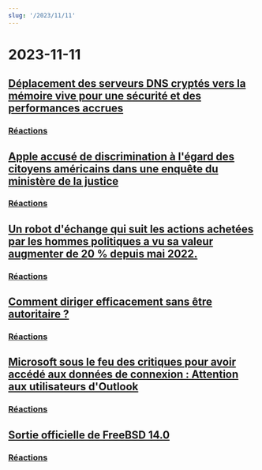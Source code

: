 ```yaml
---
slug: '/2023/11/11'
---
```


# 2023-11-11

## [Déplacement des serveurs DNS cryptés vers la mémoire vive pour une sécurité et des performances accrues](https://mullvad.net/en/blog/moving-our-encrypted-dns-servers-to-run-in-ram)

### [Réactions](https://news.ycombinator.com/item?id=38217355)

## [Apple accusé de discrimination à l'égard des citoyens américains dans une enquête du ministère de la justice](https://arstechnica.com/tech-policy/2023/11/apple-discriminated-against-us-citizens-in-hiring-doj-says/)

### [Réactions](https://news.ycombinator.com/item?id=38224950)

## [Un robot d'échange qui suit les actions achetées par les hommes politiques a vu sa valeur augmenter de 20 % depuis mai 2022.](https://www.threads.net/@quiverquantitative/post/CzcB-Gsgqow)

### [Réactions](https://news.ycombinator.com/item?id=38226404)

## [Comment diriger efficacement sans être autoritaire ?](https://www.jeffwofford.com/?p=2089)

### [Réactions](https://news.ycombinator.com/item?id=38224245)

## [Microsoft sous le feu des critiques pour avoir accédé aux données de connexion : Attention aux utilisateurs d'Outlook](https://www.heise.de/news/Microsoft-lays-hands-on-login-data-Beware-of-the-new-Outlook-9358925.html)

### [Réactions](https://news.ycombinator.com/item?id=38219568)

## [Sortie officielle de FreeBSD 14.0](https://lists.freebsd.org/archives/dev-commits-src-all/2023-November/033349.html)

### [Réactions](https://news.ycombinator.com/item?id=38219578)

<head>
  <meta property="og:title" content="Déplacement des serveurs DNS cryptés vers la mémoire vive pour une sécurité et des performances accrues" />
  <meta property="og:type" content="website" />
  <meta property="og:image" content="https://og.cho.sh/api/og/?title=D%C3%A9placement%20des%20serveurs%20DNS%20crypt%C3%A9s%20vers%20la%20m%C3%A9moire%20vive%20pour%20une%20s%C3%A9curit%C3%A9%20et%20des%20performances%20accrues&subheading=samedi%2011%20novembre%202023%3A%20R%C3%A9sum%C3%A9%20de%20Hacker%20News" />
</head>
